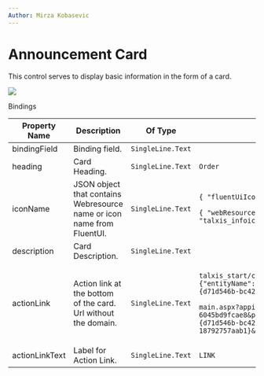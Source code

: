 ```yaml
---
Author: Mirza Kobasevic
---
```

# Announcement Card

This control serves to display basic information in the form of a card.

<img src='/.attachments/applications/Controls/announcementcard.png'  />


Bindings

<table>
  <thead>
    <tr>
      <th>Property Name</th>
      <th>Description</th>
      <th>Of Type</th>
      <th>Input</th>
      <th>Usage</th>
      <th>Required</th>
    </tr>
  </thead>
  <tbody>
    <tr>
      <td>bindingField</td>
      <td>Binding field.</td>
      <td><code>SingleLine.Text</code></td>
      <td></td>
      <td><code>bound</code></td>
      <td><code>true</code></td>
    </tr>
    <tr>
      <td>heading</td>
      <td>Card Heading.</td>
      <td><code>SingleLine.Text</code></td>
      <td><code>Order</code></td>
      <td><code>input</code></td>
      <td><code>false</code></td>
    </tr>
    <tr>
      <td>iconName</td>
      <td>JSON object that contains Webresource name or icon name from FluentUI.</td>
      <td><code>SingleLine.Text</code></td>
      <td>
        <p><code>{ "fluentUiIconName": "LineChart" }</code></p>
        <p><code>{ "webResourceName": "talxis_infoicon.svg" }</code></p>
      </td>
      <td><code>input</code></td>
      <td><code>false</code></td>
    </tr>
    <tr>
      <td>description</td>
      <td>Card Description.</td>
      <td><code>SingleLine.Text</code></td>
      <td></td>
      <td><code>input</code></td>
      <td><code>false</code></td>
    </tr>
    <tr>
      <td>actionLink</td>
      <td>Action link at the bottom of the card. Url without the domain.</td>
      <td><code>SingleLine.Text</code></td>
      <td>
        <p><code>talxis_start/control/view?data={"entityName":"account","viewId":"{d71d546b-bc42-405b-9238-18792757aab1}"}</code></p>
        <p><code>main.aspx?appid=07bc5f7b-b043-ef11-bfe2-6045bd9fcae8&pagetype=entitylist&viewid={d71d546b-bc42-405b-9238-18792757aab1}&etn=account</code></p>
      </td>
      <td><code>input</code></td>
      <td><code>false</code></td>
    </tr>
    <tr>
      <td>actionLinkText</td>
      <td>Label for Action Link.</td>
      <td><code>SingleLine.Text</code></td>
      <td><code>LINK</code></td>
      <td><code>input</code></td>
      <td><code>false</code></td>
    </tr>
  </tbody>
</table>


